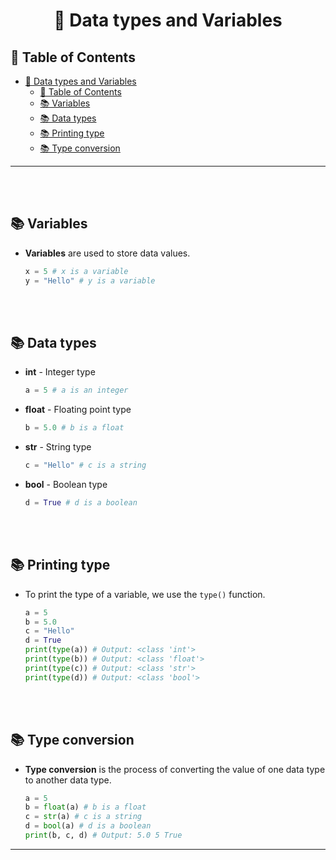 # <div align="center"> 🔰 Data types and Variables </div>

## 📌 Table of Contents
- [ 🔰 Data types and Variables ](#--data-types-and-variables-)
  - [📌 Table of Contents](#-table-of-contents)
  - [📚 Variables](#-variables)
  - [📚 Data types](#-data-types)
  - [📚 Printing type](#-printing-type)
  - [📚 Type conversion](#-type-conversion)
<hr>
<br><br>

## 📚 Variables
- **Variables** are used to store data values.
    ```python
    x = 5 # x is a variable
    y = "Hello" # y is a variable
    ```

<br><br>

## 📚 Data types
- **int** - Integer type
    ```python
    a = 5 # a is an integer
    ```
- **float** - Floating point type
    ```python
    b = 5.0 # b is a float
    ```
- **str** - String type
    ```python
    c = "Hello" # c is a string
    ```
- **bool** - Boolean type
    ```python
    d = True # d is a boolean
    ```

<br><br>

## 📚 Printing type
- To print the type of a variable, we use the `type()` function.
    ```python
    a = 5
    b = 5.0
    c = "Hello"
    d = True
    print(type(a)) # Output: <class 'int'>
    print(type(b)) # Output: <class 'float'>
    print(type(c)) # Output: <class 'str'>
    print(type(d)) # Output: <class 'bool'>
    ```

<br><br>

## 📚 Type conversion
- **Type conversion** is the process of converting the value of one data type to another data type.
    ```python
    a = 5
    b = float(a) # b is a float
    c = str(a) # c is a string
    d = bool(a) # d is a boolean
    print(b, c, d) # Output: 5.0 5 True
    ```
<hr>